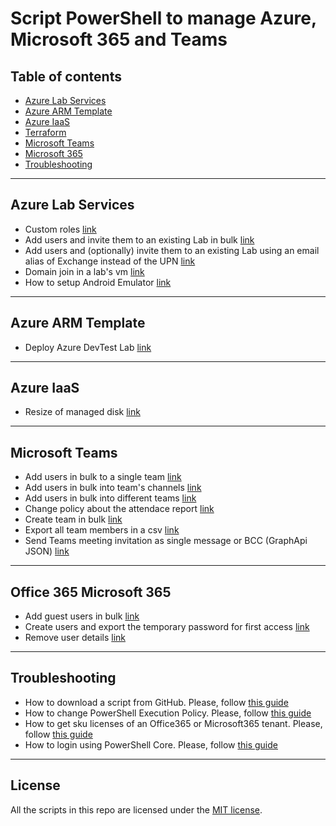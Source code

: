 # Script PowerShell to manage Azure, Microsoft 365 and Teams

## Table of contents

* [Azure Lab Services](https://github.com/AngelusGi/PowerShell#Azure-Lab-Services)
* [Azure ARM Template](https://github.com/AngelusGi/PowerShell#Azure-ARM-Template)
* [Azure IaaS](https://github.com/AngelusGi/PowerShell#Azure-IaaS)
* [Terraform](#Troubleshooting)
* [Microsoft Teams](https://github.com/AngelusGi/PowerShell#Microsoft-Teams)
* [Microsoft 365](https://github.com/AngelusGi/PowerShell#Office-365-Microsoft-365)
* [Troubleshooting](https://github.com/AngelusGi/PowerShell#Troubleshooting)

---

## Azure Lab Services

* Custom roles
 [link](https://github.com/AngelusGi/PowerShell/tree/master/Azure/Lab%20Services/Custom%20Permission)
* Add users and invite them to an existing Lab in bulk
 [link](https://github.com/AngelusGi/PowerShell/tree/master/Azure/Lab%20Services/Add%20students%20and%20send%20invitation)
* Add users and (optionally) invite them to an existing Lab using an email alias of Exchange instead of the UPN
 [link](https://github.com/AngelusGi/PowerShell/blob/master/Azure/Lab%20Services/Add%20students%20by%20alias/)
* Domain join in a lab's vm
 [link](https://github.com/AngelusGi/azure-devtestlab-activedirectoryjoin)
* How to setup Android Emulator
 [link](https://github.com/AngelusGi/PowerShell/tree/master/Azure/Lab%20Services/Setup%20Android%20Emulator)

---

## Azure ARM Template

* Deploy Azure DevTest Lab
 [link](https://github.com/AngelusGi/PowerShell/tree/master/Azure/ARM%20-%20Azure%20Resource%20Manager%20Template/DevTest%20Lab)

---

## Azure IaaS

* Resize of managed disk
 [link](https://github.com/AngelusGi/PowerShell/tree/master/Azure/VM%20IaaS/Managed%20Disk%20Resize)

---

## Microsoft Teams

* Add users in bulk to a single team
 [link](https://github.com/AngelusGi/PowerShell/tree/master/Office365/Teams/Add%20users%20to%20a%20single%20team)
* Add users in bulk into team's channels
 [link](https://github.com/AngelusGi/PowerShell/tree/master/Office365/Teams/Add%20users%20to%20private%20channels%20in%20bulk)
* Add users in bulk into different teams
 [link](https://github.com/AngelusGi/PowerShell/tree/master/Office365/Teams/Add%20users%20to%20teams%20in%20bulk)
* Change policy about the attendace report
 [link](https://github.com/AngelusGi/PowerShell/tree/master/Office365/Teams/Attendance%20Report)
* Create team in bulk
 [link](https://github.com/AngelusGi/PowerShell/tree/master/Office365/Teams/Create%20team%20in%20bulk)
* Export all team members in a csv
 [link](https://github.com/AngelusGi/PowerShell/tree/master/Office365/Teams/Get%20team%20members%20as%20CSV)
* Send Teams meeting invitation as single message or BCC (GraphApi JSON)
 [link](https://github.com/AngelusGi/PowerShell/tree/master/Office365/Teams/Invite%20users%20as%20single%20message%20or%20BCC)

---

## Office 365 Microsoft 365

* Add guest users in bulk
 [link](https://github.com/AngelusGi/PowerShell/tree/master/Office365/User%20Creation/Add%20guest%20users%20from%20CSV)
* Create users and export the temporary password for first access
 [link](https://github.com/AngelusGi/PowerShell/tree/master/Office365/User%20Creation/Create%20users%20and%20export%20password)
* Remove user details
 [link](https://github.com/AngelusGi/PowerShell/tree/master/Office365/User%20Management/Remove%20user%20details)

---

## Troubleshooting

* How to download a script from GitHub.
 Please, follow [this guide](https://github.com/AngelusGi/PowerShell/tree/master/Others/How%20to%20download%20single%20file%20from%20GitHub)
* How to change PowerShell Execution Policy.
 Please, follow [this guide](https://github.com/AngelusGi/PowerShell/tree/master/Others/Resolve%20errors%20about%20Execution%20Policy)
* How to get sku licenses of an Office365 or Microsoft365 tenant.
 Please, follow [this guide](https://github.com/AngelusGi/PowerShell/tree/master/Others/How%20to%20get%20sku%20licenses)
* How to login using PowerShell Core.
 Please, follow [this guide](https://github.com/AngelusGi/PowerShell/tree/master/Others/How%20to%20login%20using%20PowerShell%20Core)

---

## License

All the scripts in this repo are licensed under the [MIT license](https://github.com/AngelusGi/PowerShell/blob/master/LICENSE).
